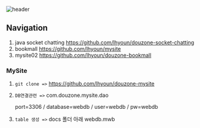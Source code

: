 ![header](https://capsule-render.vercel.app/api?type=waving&color=auto&height=300&section=header&text=이하윤%20평과과제3&fontSize=80&animation=fadeIn&fontAlignY=38&desc=MySite02&descAlignY=51&descAlign=62)

## Navigation
1. java socket chatting 
    https://github.com/lhyoun/douzone-socket-chatting
2. bookmall 
    https://github.com/lhyoun/mysite
3. mysite02
    https://github.com/lhyoun/douzone-bookmall

### MySite

1. `git clone =>` https://github.com/lhyoun/douzone-mysite

2. `DB연결관련 =>` com.douzone.mysite.dao

    port=3306 / database=webdb / user=webdb / pw=webdb

3. `table 생성 =>` docs 폴더 아래 webdb.mwb